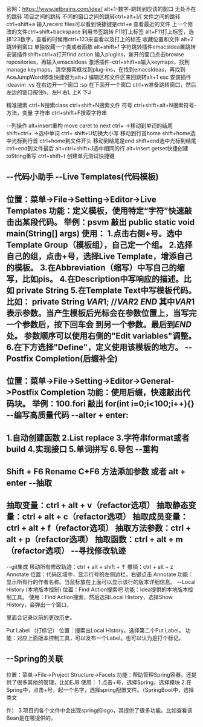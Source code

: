 官网：https://www.jetbrains.com/idea/
alt+1-数字-跳转到应该的窗口
无处不在的跳转
项目之间的跳转
不同的窗口之间的跳转ctrl+alt+]/[
文件之间的跳转
ctrl+shift+a 输入recent files可以看到快捷键是ctrl+e 查看最近的文件
上一个修改的文件ctrl+shift+backspace
利用书签跳转
F11打上标签
alt+F11打上标签，选择123数字，查看的时候用ctrl+123来查看以及打上的标签
收藏位置和文件
alt+2跳转到窗口
单独收藏一个类或者函数
alt+shift+f
字符跳转插件emacsIdea置跳转
安装插件shift+ctrl+a打开find action 输入plugins，新开的窗口点击browse repositories，再输入emacsIdeas
激活插件-ctrl+shift+a输入keymaps，找到manage keymaps，清空搜索框找到plug-ins，在找到emacsIdeas，再找到AceJumpWord修改快捷键为alt+J
编辑区和文件区来回跳转alt+1 esc
安装插件ideavim
:vs 在右边开一个窗口
:sp 在下面开一个窗口
ctrl+w准备跳转窗口，然后左边的窗口按住h，左H 右L 上K 下J

精准搜索
ctrl+N搜索class
ctrl+shift+N搜索文件
符号
ctrl+shift+alt+N搜索符号-方法，变量
字符串
ctrl+shift+F搜索字符串

--列操作
alt+insert重构
move caret to next ctrl+ ->移动到单词的结尾
shift+ctrl+ ->选中单词
ctrl+ shift+U切换大小写
移动到行首home
shift+home选中光标到行首
ctrl+home到文件开头
移动到结尾是end
shift+end选中光标到结尾
ctrl+end到文件最后
alt+ctrl+shift+J选中相同的行
alt+insert getset快捷创建 toString重写
ctrl+shift+t 创建单元测试快捷键

--代码小助手
--Live Templates(代码模板)
---
位置：菜单->File->Setting->Editor->Live Templates
功能：定义模板，使用特定“字符”快速敲击出某段代码。
举例：psvm 敲出 public static void main(String[] args)
使用：
1.点击右侧+号。选中Template Group（模板组），自己定一个组。
2.选择自己的组，点击+号，选择Live Template，增添自己的模板。
3.在Abbreviation（缩写）中写自己的缩写，比如pis。
4.在Description中写响应的描述。比如 private String
5.在Template Text中写模板代码。
比如：
private String $VAR1$; //$VAR2$
$END$
其中$VAR1$表示参数。当产生模板后光标会在参数位置上，当写完一个参数后，按下回车会
到另一个参数。最后到$END$处。 
参数顺序可以使用右侧的"Edit variables"调整。
6.在下方选择"Define"，定义使用该模板的地方。
--Postfix Completion(后缀补全)
---
位置：菜单->File->Setting->Editor->General->Postfix Completion
功能：使用后缀，快速敲出代码块。 
举例：100.fori 敲出 for(int i=0;i<100;i++){}
--编写高质量代码
--alter + enter:
---
1.自动创建函数
2.List replace
3.字符串format或者build
4.实现接口
5.单词拼写
6.导包
--重构
---
Shift + F6 Rename
C+F6 方法添加参数 或者 alt + enter
--抽取
---
抽取变量：ctrl + alt + v（refactor选项）
抽取静态变量：ctrl + alt + c（refactor选项）
抽取成员变量：ctrl + alt + f（refactor选项）
抽取方法参数：ctrl + alt + p（refactor选项）
抽取函数：ctrl + alt + m（refactor选项）
--寻找修改轨迹
---
--git集成
移动所有修改轨迹：ctrl + alt + shift + ↑
撤销：ctrl + alt + z
Annotate
位置：代码区域中，显示行号的左侧边栏，右键点击 Annotate
功能：显示所有行的作者名称。当鼠标放在上面可以显示该行的版本详细信息。
--Local History (本地版本控制)
位置：Find Action搜索吧
功能：Idea提供的本地版本控制工具。
使用：Find Action搜索，然后选择Local History，选择Show History，会弹出一个窗口，

里面会记录以前的更改历史。

Put Label （打标记）
位置：搜索出Local History，选择第二个Put Label。
功能：对应上面版本控制工具，可以发布一个Label。也可以认为是打个标记。

--Spring的关联
---
位置：菜单->File->Project Structure->Facets
功能：帮助管理Spring容器。还提供了很多其他的管理，比如EJB
使用：
1.点击+号，选择Spring，选择模块
2.在Spring中，点击+号，起一个名字，选择spring配置文件。（SpringBoot中，选择类文

件）
3.项目的各个文件中会出现spring的logo，其提供了很多功能。比如查看该Bean是在哪提供的。

